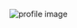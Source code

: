 ![profile image](https://avatars.githubusercontent.com/u/54418596?s=400&u=a5fb0b00ade216a712751780c20f3504602723a3&v=4)
